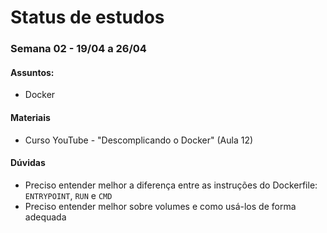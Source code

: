 # Status de estudos

### Semana 02 - 19/04 a 26/04
#### Assuntos:
- Docker

#### Materiais

- Curso YouTube - "Descomplicando o Docker" (Aula 12)

#### Dúvidas
- Preciso entender melhor a diferença entre as instruções do Dockerfile: `ENTRYPOINT`, `RUN` e `CMD`
- Preciso entender melhor sobre volumes e como usá-los de forma adequada
